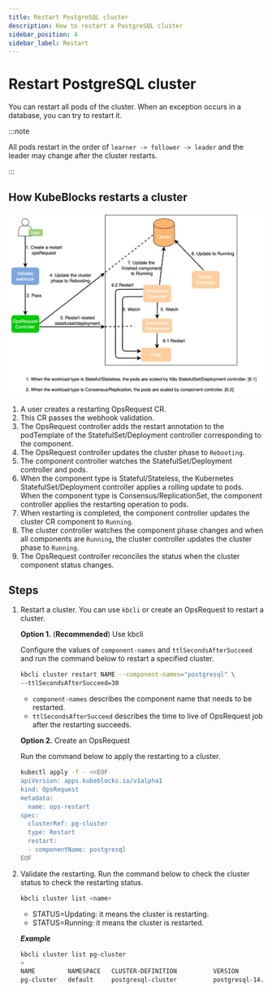 ```yaml
---
title: Restart PostgreSQL cluster
description: How to restart a PostgreSQL cluster
sidebar_position: 4
sidebar_label: Restart
---
```


# Restart PostgreSQL cluster
You can restart all pods of the cluster. When an exception occurs in a database, you can try to restart it.

:::note

All pods restart in the order of `learner -> follower -> leader` and the leader may change after the cluster restarts.

:::

## How KubeBlocks restarts a cluster

![Restart a cluster](./../../../img/pgsql_cluster_restart.png)

1. A user creates a restarting OpsRequest CR.
2. This CR passes the webhook validation.
3. The OpsRequest controller adds the restart annotation to the podTemplate of the StatefulSet/Deployment controller corresponding to the component.
4. The OpsRequest controller updates the cluster phase to `Rebooting`.
5. The component controller watches the StatefulSet/Deployment controller and pods.
6. When the component type is Stateful/Stateless, the Kubernetes StatefulSet/Deployment controller applies a rolling update to pods. When the component type is Consensus/ReplicationSet, the component controller applies the restarting operation to pods. 
7. When restarting is completed, the component controller updates the cluster CR component to `Running`.
8. The cluster controller watches the component phase changes and when all components are `Running`, the cluster controller updates the cluster phase to `Running`.
9. The OpsRequest controller reconciles the status when the cluster component status changes.

## Steps

1. Restart a cluster.
  You can use `kbcli` or create an OpsRequest to restart a cluster.
  
   **Option 1.** (**Recommended**) Use kbcli
   
   Configure the values of `component-names` and `ttlSecondsAfterSucceed` and run the command below to restart a specified cluster.
   ```bash
   kbcli cluster restart NAME --component-names="postgresql" \
   --ttlSecondsAfterSucceed=30
   ```
   - `component-names` describes the component name that needs to be restarted.
   - `ttlSecondsAfterSucceed` describes the time to live of OpsRequest job after the restarting succeeds.

   **Option 2.** Create an OpsRequest

   Run the command below to apply the restarting to a cluster. 
   ```bash
   kubectl apply -f - <<EOF
   apiVersion: apps.kubeblocks.io/v1alpha1
   kind: OpsRequest
   metadata:
     name: ops-restart
   spec:
     clusterRef: pg-cluster
     type: Restart 
     restart:
     - componentName: postgresql
   EOF
   ```
2. Validate the restarting.
   Run the command below to check the cluster status to check the restarting status.
   ```bash
   kbcli cluster list <name>
   ```
   - STATUS=Updating: it means the cluster is restarting.
   - STATUS=Running: it means the cluster is restarted.
   
   ***Example***

     ```bash
     kbcli cluster list pg-cluster
     >
     NAME         NAMESPACE   CLUSTER-DEFINITION          VERSION             TERMINATION-POLICY   STATUS    CREATED-TIME
     pg-cluster   default     postgresql-cluster          postgresql-14.7.0   Delete               Running   Mar 03,2023 18:28 UTC+0800
     ```
